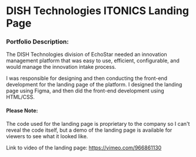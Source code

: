 # DISH Technologies ITONICS Landing Page

### Portfolio Description:
The DISH Technologies division of EchoStar needed an innovation management platform that was easy to use, efficient, configurable, and would manage the innovation intake process. 

I was responsible for designing and then conducting the front-end development for the landing page of the platform. I designed the landing page using Figma, and then did the front-end development using HTML/CSS.  


#### Please Note:
The code used for the landing page is proprietary to the company so I can't reveal the code itself, but a demo of the landing page is available for viewers to see what it looked like. 

Link to video of the landing page: https://vimeo.com/966861130
